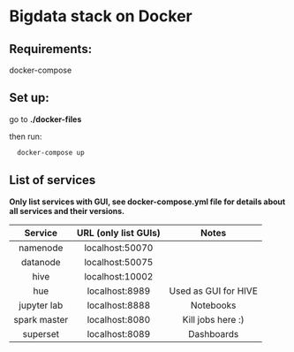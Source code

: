 # Bigdata stack on Docker
## Requirements: 
docker-compose

## Set up:
  go to **./docker-files**

  then run:
  
  ```bash
	docker-compose up
  ```

## List of services 
**Only list services with GUI, see docker-compose.yml file for details about all services and their versions.**

Service|URL (only list GUIs)|Notes|
| :---:   | :---: | :---: |
namenode|localhost:50070||
datanode|localhost:50075||
hive|localhost:10002||
hue|localhost:8989|Used as GUI for HIVE|
jupyter lab|localhost:8888|Notebooks|
spark master|localhost:8080|Kill jobs here :)|
superset|localhost:8089|Dashboards|





